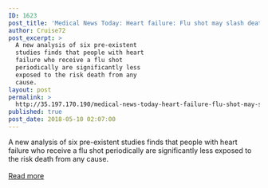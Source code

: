 ```yaml
---
ID: 1623
post_title: 'Medical News Today: Heart failure: Flu shot may slash death risk'
author: Cruise72
post_excerpt: >
  A new analysis of six pre-existent
  studies finds that people with heart
  failure who receive a flu shot
  periodically are significantly less
  exposed to the risk death from any
  cause.
layout: post
permalink: >
  http://35.197.170.190/medical-news-today-heart-failure-flu-shot-may-slash-death-risk/
published: true
post_date: 2018-05-10 02:07:00
---
```

A new analysis of six pre-existent studies finds that people with heart failure who receive a flu shot periodically are significantly less exposed to the risk death from any cause.<br/><br/><a style="white-space: nowrap" href="https://www.medicalnewstoday.com/articles/321062.php" class="button purchase" rel="nofollow noopener" target="_blank">Read more</a>